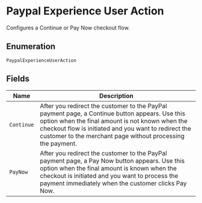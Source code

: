 
# Paypal Experience User Action

Configures a Continue or Pay Now checkout flow.

## Enumeration

`PaypalExperienceUserAction`

## Fields

| Name | Description |
|  --- | --- |
| `Continue` | After you redirect the customer to the PayPal payment page, a Continue button appears. Use this option when the final amount is not known when the checkout flow is initiated and you want to redirect the customer to the merchant page without processing the payment. |
| `PayNow` | After you redirect the customer to the PayPal payment page, a Pay Now button appears. Use this option when the final amount is known when the checkout is initiated and you want to process the payment immediately when the customer clicks Pay Now. |


